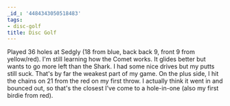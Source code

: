 ```yaml
---
_id_: '4484343050518483'
tags:
- disc-golf
title: Disc Golf
---
```


Played 36 holes at Sedgly (18 from blue, back back 9, front 9 from yellow/red). I'm still learning how the Comet works. It glides better but wants to go more left than the Shark. I had some nice drives but my putts still suck. That's by far the weakest part of my game. On the plus side, I hit the chains on 21 from the red on my first throw. I actually think it went in and bounced out, so that's the closest I've come to a hole-in-one (also my first birdie from red).